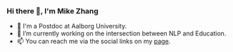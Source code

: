 ### Hi there 👋, I'm Mike Zhang

- 🌱 I'm a Postdoc at Aalborg University.
- 🔭 I’m currently working on the intersection between NLP and Education.
- 📫 You can reach me via the social links on my [page](https://jjzha.github.io).

<!--
**jjzha/jjzha** is a ✨ _special_ ✨ repository because its `README.md` (this file) appears on your GitHub profile.

Here are some ideas to get you started:

- 🔭 I’m currently working on ...
- 🌱 I’m currently learning ...
- 👯 I’m looking to collaborate on ...
- 🤔 I’m looking for help with ...
- 💬 Ask me about ...
- 📫 How to reach me: ...
- 😄 Pronouns: ...
- ⚡ Fun fact: ...
-->
